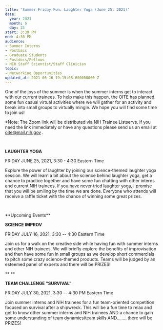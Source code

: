 ```yaml
---
title: 'Summer Friday Fun: Laughter Yoga (June 25, 2021)'
date:
  year: 2021
  month: 6
  day: 25
start: 3:30 PM
end: 4:30 PM
audience:
- Summer Interns
- Postbacs
- Graduate Students
- Postdocs/Fellows
- NIH Staff Scientist/Staff Clinician
topic:
- Networking Opportunities
updated_at: 2021-06-16 19:15:08.000000000 Z
---
```

One of the joys of the summer is when the summer interns get to interact
with our current trainees. To help make this happen, the OITE has
planned some fun casual virtual activities where we will gather for an
activity and break into small groups to virtually mingle. We hope you
will find some time to join us!

\*Note: The Zoom link will be distributed via NIH Trainee Listservs. If
you need the link immediately or have any questions please send us an
email at [oite@mail.nih.gov](mailto:oite@mail.nih.gov) .

 

**LAUGHTER YOGA**

FRIDAY JUNE 25, 2021, 3:30 - 4:30 Eastern Time

Explore the power of laughter by joining our science-themed laughter
yoga session. We will learn a bit about the science behind laughter
yoga, get a chance to practice together and have some fun chatting with
other interns and current NIH trainees. If you have never tried laughter
yoga, I promise that you will be smiling by the time we are done.
Everyone who attends will receive a raffle ticket with the chance of
winning some great prizes.

 

\*\*Upcoming Events\*\* 

**SCIENCE IMPROV**

FRIDAY JULY 16, 2021, 3:30 -- 4:30 Eastern Time

Join us for a walk on the creative side while having fun with summer
interns and other NIH trainees. We will briefly explore the benefits of
improvisation and then have some fun in small groups as we develop short
commercials to pitch some crazy science-themed products. Teams will be
judged by an esteemed panel of experts and there will be PRIZES!

** **

**TEAM CHALLENGE "SURVIVAL"**

FRIDAY JULY 30, 2021, 3:30 -- 4:30 PM Eastern Time

Join summer interns and NIH trainees for a fun team-oriented competition
focused on survival after a shipwreck. This will be a fun time to relax
and get to know other summer interns and NIH trainees AND a chance to
gain some understanding of team dynamics/team skills AND........ there
will be PRIZES!

